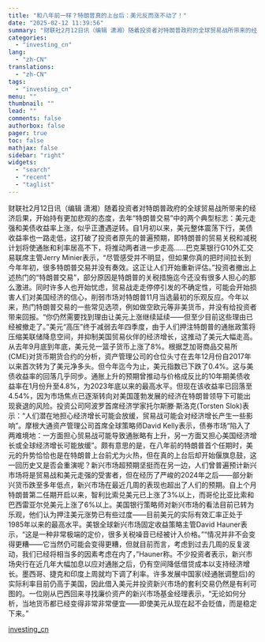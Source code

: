 ```yaml
---
title: "和八年前一样？特朗普真的上台后：美元反而涨不动了！"
date: "2025-02-12 11:39:56"
summary: "财联社2月12日讯（编辑 潇湘）随着投资者对特朗普政府的全球贸易战所带来的经济后果，开始持有更加悲..."
categories:
  - "investing_cn"
lang:
  - "zh-CN"
translations:
  - "zh-CN"
tags:
  - "investing_cn"
menu: ""
thumbnail: ""
lead: ""
comments: false
authorbox: false
pager: true
toc: false
mathjax: false
sidebar: "right"
widgets:
  - "search"
  - "recent"
  - "taglist"
---
```


财联社2月12日讯（编辑 潇湘）随着投资者对特朗普政府的全球贸易战所带来的经济后果，开始持有更加悲观的态度，去年“特朗普交易”中的两个典型标志：美元走强和美债收益率上涨，似乎正遭遇逆转。自1月初以来，美元整体震荡下行，美债收益率也一路走低，这打破了投资者原先的普遍预期，即特朗普的贸易关税和减税计划将使通胀和利率居高不下，将推动两者进一步走高……巴克莱银行G10外汇交易联席主管Jerry Minier表示，“尽管感受并不明显，但如果你真的把时间拉长到今年年初，很多特朗普交易并没有奏效。这正让人们开始重新评估。”投资者撤出上述热门的“特朗普交易”，部分原因是特朗普的关税措施迄今还没有很多人担心的那么激进。同时许多人也开始忧虑，贸易战走走停停引发的不确定性，可能会开始损害人们对美国经济的信心，削弱市场对特朗普11月当选最初的乐观反应。今年以来，热门特朗普交易的一些常见选项，例如做空欧元等非美货币，并没有给投资者带来回报。“你仍然需要找到理由让美元上涨继续延续——但至少目前这些理由已经被撤走了。”美元“高压”终于减弱去年四季度，由于人们押注特朗普的通胀政策将压缩美联储降息空间，并抑制美国贸易伙伴的经济增长，这推动了美元大幅走高。从去年9月底到年底，美元兑一篮子货币上涨了8%。根据芝加哥商品交易所(CME)对货币期货合约的分析，资产管理公司的仓位头寸在去年12月份自2017年以来首次转为了美元净多头。但今年迄今为止，美元指数已下跌了0.4%。这与美债收益率的回落几乎同步。通胀上升的预期曾推动与价格成反比的10年期美债收益率在1月份升至4.8%，为2023年底以来的最高水平。但现在该收益率已回落至4.54%，因为市场焦点已逐渐转向对美国蓬勃发展的经济在特朗普领导下可能出现衰退的风险。投资公司阿波罗首席经济学家托尔斯滕·斯洛克(Torsten Slok)表示：“人们潜在地担心经济增长可能会放缓，贸易战可能会对经济增长产生一些影响”。摩根大通资产管理公司首席全球策略师David Kelly表示，债券市场“陷入了两难境地：一方面担心贸易战可能导致通胀略有上升，另一方面又担心美国经济增长或全球经济增长可能放缓”。颇有意思的是，在八年前的特朗普首个任期时，美元的升势恰恰也是在特朗普上台前尤为火热，但在真的上台后却开始偃旗息鼓，这一回历史又是否会重演呢？新兴市场超预期坚挺而在另一边，人们曾普遍预计新兴市场将是贸易战和美元走强的受害者，但在经历了严峻的2024年之后——部分新兴货币跌至多年低点，新兴市场在最近几周的表现也超出了人们的预期。自上个月特朗普第二任期开启以来，智利比索兑美元已上涨了3%以上，而哥伦比亚比索和巴西雷亚尔兑美元上涨了6%以上。美国银行策略师对新兴市场的看法目前已转为乐观，他们认为押注美元涨势已有些过度——目前美元的实际有效汇率正处于1985年以来的最高水平。美银全球新兴市场固定收益策略主管David Hauner表示，“这是一种非常极端的定价，很多关税噪音已经被计入价格。”“情况并非不会变得更糟——它当然仍可能会变得更糟，但就目前而言，考虑到过去几周的反复波动，我们已经将相当多的因素考虑在内了，”Hauner称。不少投资者表示，新兴市场央行在近几年大幅加息以应对通胀之后，仍有空间降低借贷成本以支持经济增长。墨西哥、捷克和印度上周就均下调了利率。许多发展中国家(经通胀调整后)的实际利率目前仍高于美国，因此借入美元并投资新兴市场的套利交易仍然是有利可图的。一位刚从巴西回来寻找廉价资产的新兴市场基金经理表示，“无论如何分析，当地货币都已经变得非常非常便宜——即使美元从现在起不会贬值，而是稳定下来。”

[investing_cn](https://cn.investing.com/news/stock-market-news/article-2667255)
